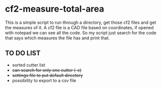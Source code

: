 # cf2-measure-total-area
This is a simple script to run through a directory, get those cf2 files and get the measures of it.
A cf2 file is a CAD file based on coordinates, if opened with notepad we can see all the code. So my script just search for the code that says which measures the file has and print that.

## TO DO LIST
* sorted cutter list
* ~~can search for only one cutter (-c)~~
* ~~settings file to put default directory~~
* possibility to export to a csv file 

